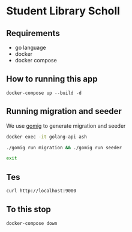 # Student Library Scholl

## Requirements
- go language
- docker
- docker compose

## How to running this app

```docker
docker-compose up --build -d
```

## Running migration and seeder

We use [gomig](https://github.com/danangkonang/migration-go-cli) to generate migration and seeder

```bash
docker exec -it golang-api ash

./gomig run migration && ./gomig run seeder

exit
```

## Tes

```bash
curl http://localhost:9000
```

## To this stop
```docker
docker-compose down
```